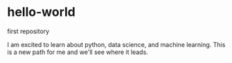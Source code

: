 # hello-world
first repository

I am excited to learn about python, data science, and machine learning. This is a new path for me and we'll see where it leads. 
